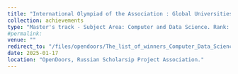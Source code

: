 ```yaml
---
title: "International Olympiad of the Association : Global Universities , Olympiad "
collection: achievements
type: "Master's track - Subject Area: Computer and Data Science. Rank: 23 , Status: Winner"
#permalink: 
venue: ""
redirect_to: "/files/opendoors/The_list_of_winners_Computer_Data_Science_2025.pdf"
date: 2025-01-17
location: "OpenDoors, Russian Scholarsip Project Association."
---
```

